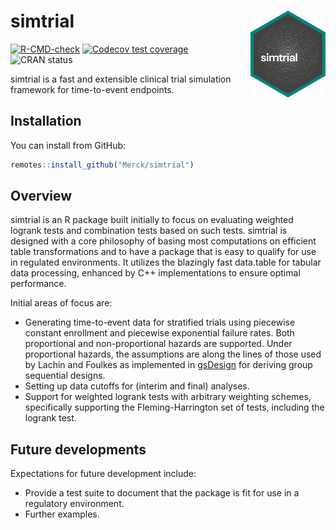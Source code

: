 # simtrial <img src="man/figures/logo.png" align="right" width="120" />

<!-- badges: start -->
[![R-CMD-check](https://github.com/Merck/simtrial/actions/workflows/R-CMD-check.yaml/badge.svg)](https://github.com/Merck/simtrial/actions/workflows/R-CMD-check.yaml)
[![Codecov test coverage](https://codecov.io/gh/Merck/simtrial/branch/main/graph/badge.svg)](https://app.codecov.io/gh/Merck/simtrial?branch=main)
![CRAN status](https://www.r-pkg.org/badges/version/simtrial)
<!-- badges: end -->

simtrial is a fast and extensible clinical trial simulation framework
for time-to-event endpoints.

## Installation

You can install from GitHub:

```r
remotes::install_github("Merck/simtrial")
```

## Overview

simtrial is an R package built initially to focus on evaluating weighted
logrank tests and combination tests based on such tests.
simtrial is designed with a core philosophy of basing most computations on
efficient table transformations and to have a package that is easy to qualify
for use in regulated environments.
It utilizes the blazingly fast data.table for tabular data processing,
enhanced by C++ implementations to ensure optimal performance.

Initial areas of focus are:

- Generating time-to-event data for stratified trials using piecewise constant
  enrollment and piecewise exponential failure rates.
  Both proportional and non-proportional hazards are supported.
  Under proportional hazards, the assumptions are along the lines of those
  used by Lachin and Foulkes as implemented in
  [gsDesign](https://keaven.github.io/gsDesign/) for deriving
  group sequential designs.
- Setting up data cutoffs for (interim and final) analyses.
- Support for weighted logrank tests with arbitrary weighting schemes,
  specifically supporting the Fleming-Harrington set of tests,
  including the logrank test.

## Future developments

Expectations for future development include:

- Provide a test suite to document that the package is fit for use in a
  regulatory environment.
- Further examples.
